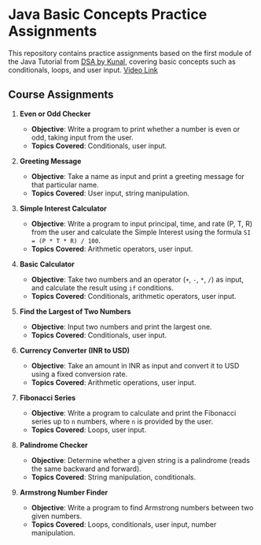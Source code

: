 # Java Basic Concepts Practice Assignments

This repository contains practice assignments based on the first module of the Java Tutorial from [DSA by Kunal](https://www.youtube.com/playlist?list=PL9gnSGHSqcnr_DxHsP7AW9ftq0AtAyYqJ), covering basic concepts such as conditionals, loops, and user input. [Video Link](https://www.youtube.com/watch?v=TAtrPoaJ7gc&list=PL9gnSGHSqcnr_DxHsP7AW9ftq0AtAyYqJ&index=8&t=3817s)

## Course Assignments

1. **Even or Odd Checker**

   - **Objective**: Write a program to print whether a number is even or odd, taking input from the user.
   - **Topics Covered**: Conditionals, user input.

2. **Greeting Message**

   - **Objective**: Take a name as input and print a greeting message for that particular name.
   - **Topics Covered**: User input, string manipulation.

3. **Simple Interest Calculator**

   - **Objective**: Write a program to input principal, time, and rate (P, T, R) from the user and calculate the Simple Interest using the formula `SI = (P * T * R) / 100`.
   - **Topics Covered**: Arithmetic operators, user input.

4. **Basic Calculator**

   - **Objective**: Take two numbers and an operator (`+`, `-`, `*`, `/`) as input, and calculate the result using `if` conditions.
   - **Topics Covered**: Conditionals, arithmetic operators, user input.

5. **Find the Largest of Two Numbers**

   - **Objective**: Input two numbers and print the largest one.
   - **Topics Covered**: Conditionals, user input.

6. **Currency Converter (INR to USD)**

   - **Objective**: Take an amount in INR as input and convert it to USD using a fixed conversion rate.
   - **Topics Covered**: Arithmetic operations, user input.

7. **Fibonacci Series**

   - **Objective**: Write a program to calculate and print the Fibonacci series up to `n` numbers, where `n` is provided by the user.
   - **Topics Covered**: Loops, user input.

8. **Palindrome Checker**

   - **Objective**: Determine whether a given string is a palindrome (reads the same backward and forward).
   - **Topics Covered**: String manipulation, conditionals.

9. **Armstrong Number Finder**
   - **Objective**: Write a program to find Armstrong numbers between two given numbers.
   - **Topics Covered**: Loops, conditionals, user input, number manipulation.
